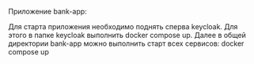 Приложение bank-app:

Для старта приложения необходимо поднять сперва keycloak.
Для этого в папке keycloak выполнить docker compose up.
Далее в общей директории bank-app  можно выполнить старт всех сервисов: docker compose up

